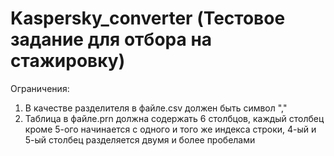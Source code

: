 # Kaspersky_converter (Тестовое задание для отбора на стажировку)
Ограничения:
1. В качестве разделителя в файле.csv должен быть символ ","
2. Таблица в файле.prn должна содержать 6 столбцов, каждый столбец кроме 5-ого начинается с одного и того же индекса строки, 4-ый и 5-ый столбец разделяется двумя и более пробелами
